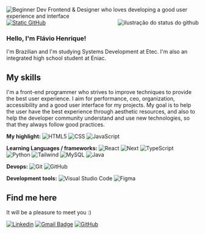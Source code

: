 <img src="https://imgur.com/skdwhbK.png" alt="Beginner Dev Frontend & Designer who loves developing a good user experience and interface">
<img align='right' src="https://github-readme-stats.vercel.app/api?username=Fh-Shadow&show_icons=true&title_color=7F5539&text_color=A68A64&icon_color=783c00&bg_color=EDE0D4&cache_seconds=2300" alt="ilustração do status do github">

<a href="https://github.com/Fh-Shadow" title="Main profile">
    <img src="https://img.shields.io/static/v1?label=Overview&message=Flavio&color=EDE0D4&style=for-the-badge&logo=GitHub" alt="Static GitHub">
</a>

### Hello, I'm Flávio Henrique!

<p>I'm Brazilian and I'm studying Systems Development at Etec. I'm also an integrated high school student at Eniac.</p>

## My skills
<p>I'm a front-end programmer who strives to improve techniques to provide the best user experience. I aim for performance, ceo, organization, accessibility and a good user interface for my projects. My goal is to help the user have the best experience through aesthetic resources, and also to help the developer community understand and use new technologies, so that they always follow good practices.</p>

**My highlight:** 
![HTML5](https://img.shields.io/badge/-HTML5-333333?style=flat&logo=HTML5)
![CSS](https://img.shields.io/badge/-CSS-333333?style=flat&logo=CSS3&logoColor=1572B6)
![JavaScript](https://img.shields.io/badge/-JavaScript-333333?style=flat&logo=javascript)

**Learning Languages / frameworks:** 
![React](https://img.shields.io/badge/-React-333333?style=flat&logo=react)
![Next](https://img.shields.io/badge/-Next-333333?style=flat&logo=next.js)
![TypeScript](https://img.shields.io/badge/-TypeScript-333333?style=flat&logo=typescript)
![Python](https://img.shields.io/badge/-python-333333?style=flat&logo=python)
![Tailwind](https://img.shields.io/badge/-tailwindcss-333333?style=flat&logo=tailwind-css)
![MySQL](https://img.shields.io/badge/-MySQL-333333?style=flat&logo=mysql)
![Java](https://img.shields.io/badge/-Java-333333?style=flat&logo=Java&)

**Devops:** 
![Git](https://img.shields.io/badge/-Git-333333?style=flat&logo=git)
![GitHub](https://img.shields.io/badge/-GitHub-333333?style=flat&logo=github)

**Development tools:** 
![Visual Studio Code](https://img.shields.io/badge/-Visual%20Studio%20Code-333333?style=flat&logo=visual-studio-code&logoColor=007ACC)
![Figma](https://img.shields.io/badge/-Figma-333333?style=flat&logo=figma&logoColor=007ACC)

## Find me here
<p>It will be a pleasure to meet you :)</p>

[![Linkedin](https://img.shields.io/badge/-username-blue?style=flat-square&logo=Linkedin&logoColor=white&link=https://www.linkedin.com/in/flávio-henrique-perusin-de-souza-a51321315)](https://www.linkedin.com/in/flávio-henrique-perusin-de-souza-a51321315)
[![Gmail Badge](https://img.shields.io/badge/-send-006bed?style=flat-square&logo=Gmail&logoColor=white&link=mailto:flaviohps28@gmail.com)](mailto:flaviohps28@gmail.com)
[![GitHub](https://img.shields.io/github/followers/iuricode?label=follow&style=social)](https://github.com/Fh-Shadow)
